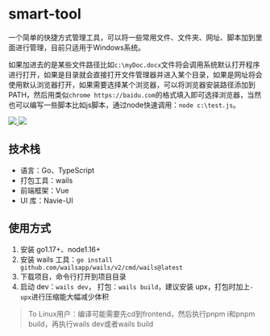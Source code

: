 # smart-tool
一个简单的快捷方式管理工具，可以将一些常用文件、文件夹、网址、脚本加到里面进行管理，目前只适用于Windows系统。

如果加进去的是某些文件路径比如`c:\myDoc.docx`文件将会调用系统默认打开程序进行打开，如果是目录就会直接打开文件管理器并进入某个目录，如果是网址将会使用默认浏览器打开，如果需要选择某个浏览器，可以将浏览器安装路径添加到PATH，然后用类似`chrome https://baidu.com`的格式填入即可选择浏览器，当然也可以编写一些脚本比如js脚本，通过node快速调用：`node c:\test.js`。

<p>
  <a href="https://github.com/Wyatex/smart-tool/releases/latest">
    <img src="https://img.shields.io/github/v/release/Wyatex/smart-tool" />
  </a>
  <a href="https://github.com/Wyatex/smart-tool/actions">
    <img src="https://github.com/Wyatex/smart-tool/actions/workflows/build.yml/badge.svg" />
  </a>
</p>

## 技术栈

- 语言：Go、TypeScript
- 打包工具：wails
- 前端框架：Vue
- UI 库：Navie-UI

## 使用方式

1. 安装 go1.17+、node1.16+
2. 安装 wails 工具：`go install github.com/wailsapp/wails/v2/cmd/wails@latest`
3. 下载项目，命令行打开到项目目录
4. 启动 dev：`wails dev`， 打包：`wails build`，建议安装 upx，打包时加上`-upx`进行压缩能大幅减少体积

> To Linux用户：编译可能需要先cd到frontend，然后执行pnpm i和pnpm build，再执行wails dev或者wails build